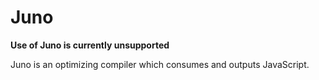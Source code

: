 # Juno

**Use of Juno is currently unsupported**

Juno is an optimizing compiler which consumes and outputs JavaScript.

